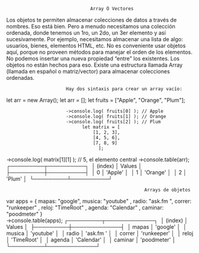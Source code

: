                                    Array Ó Vectores

Los objetos te permiten almacenar colecciones de datos a través de nombres. Eso está bien.
Pero a menudo necesitamos una colección ordenada, donde tenemos un 1ro, un 2do, un 3er elemento y así sucesivamente. 
Por ejemplo, necesitamos almacenar una lista de algo: usuarios, bienes, elementos HTML, etc.
No es conveniente usar objetos aquí, porque no proveen métodos para manejar el orden de los elementos. 
No podemos insertar una nueva propiedad “entre” los existentes. Los objetos no están hechos para eso.
Existe una estructura llamada Array (llamada en español  o matriz/vector) para almacenar colecciones ordenadas.

                          Hay dos sintaxis para crear un array vacío:

let arr = new Array();
let arr = [];
let fruits = ["Apple", "Orange", "Plum"];

                          ->console.log( fruits[0] ); // Apple
                          ->console.log( fruits[1] ); // Orange
                          ->console.log( fruits[2] ); // Plum
                                let matrix = [
                                    [1, 2, 3],
                                    [4, 5, 6],
                                    [7, 8, 9]
                                      ];

->console.log( matrix[1][1] ); // 5, el elemento central
->console.table(arr);
                                                          ┌─────────┬──────────┐ 
                                                          │ (index) │  Values  │ 
                                                          ├─────────┼──────────┤ 
                                                          │    0    │ 'Apple'  │ 
│    1    │ 'Orange' │ 
│    2    │  'Plum'  │ 
└─────────┴──────────┘ 

                                                       Arrays de objetos
var apps = {
    mapas: "google",
    musica: "youtube" ,
    radio: "ask.fm ",
    correr: "runkeeper" ,
    reloj: "TimeRoot" ,
    agenda: "Calendar" ,
    caminar: "poodmeter"
}            
->console.table(apps);
┌─────────┬─────────────┐ 
│ (index) │   Values    │ 
├─────────┼─────────────┤ 
│  mapas  │  'google'   │ 
│ musica  │  'youtube'  │ 
│  radio  │  'ask.fm '  │ 
│ correr  │ 'runkeeper' │ 
│  reloj  │ 'TimeRoot'  │ 
│ agenda  │ 'Calendar'  │ 
│ caminar │ 'poodmeter' │ 
└─────────┴─────────────┘ 

                                                       
                                                       

